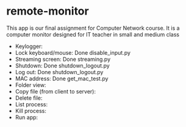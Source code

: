 # remote-monitor
This app is our final assignment for Computer Network course. It is a computer monitor designed for IT teacher in small and medium class 

- Keylogger: 
- Lock keyboard/mouse: Done disable_input.py
- Streaming screen: Done streaming.py
- Shutdown: Done shutdown_logout.py
- Log out: Done shutdown_logout.py
- MAC address: Done get_mac_test.py
- Folder view: 
- Copy file (from client to server):
- Delete file: 
- List process: 
- Kill process: 
- Run app: 
